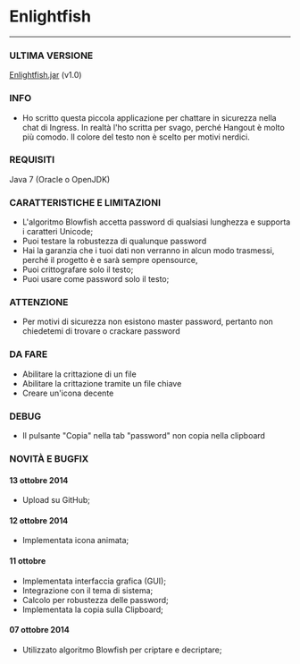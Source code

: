 # Enlightfish
----

### ULTIMA VERSIONE
[Enlightfish.jar] (v1.0)

### INFO
* Ho scritto questa piccola applicazione per chattare in sicurezza nella chat di Ingress. In realtà l'ho scritta per svago, perché Hangout è molto più comodo. Il colore del testo non è scelto per motivi nerdici.

### REQUISITI
Java 7 (Oracle o OpenJDK)

### CARATTERISTICHE E LIMITAZIONI
* L'algoritmo Blowfish accetta password di qualsiasi lunghezza e supporta i caratteri Unicode;
* Puoi testare la robustezza di qualunque password
* Hai la garanzia che i tuoi dati non verranno in alcun modo trasmessi, perché il progetto è e sarà sempre opensource, 
* Puoi crittografare solo il testo;
* Puoi usare come password solo il testo;

### ATTENZIONE
* Per motivi di sicurezza non esistono master password, pertanto non chiedetemi di trovare o crackare password

### DA FARE
* Abilitare la crittazione di un file
* Abilitare la crittazione tramite un file chiave
* Creare un'icona decente

### DEBUG
* Il pulsante "Copia" nella tab "password" non copia nella clipboard

### NOVITÀ E BUGFIX
#### 13 ottobre 2014
* Upload su GitHub;

#### 12 ottobre 2014
* Implementata icona animata;

#### 11 ottobre
* Implementata interfaccia grafica (GUI);
* Integrazione con il tema di sistema;
* Calcolo per robustezza delle password;
* Implementata la copia sulla Clipboard;

#### 07 ottobre 2014
* Utilizzato algoritmo Blowfish per criptare e decriptare;

[Enlightfish.jar]:https://github.com/TonyWhite/Enlightfish/blob/master/bin/Enlightfish.jar

